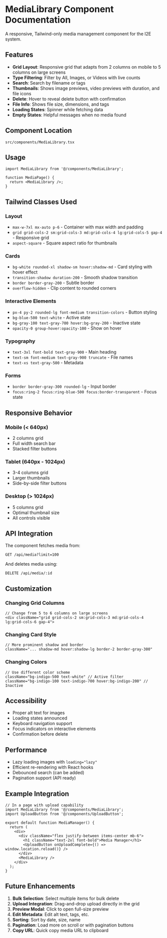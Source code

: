 # MediaLibrary Component Documentation

A responsive, Tailwind-only media management component for the I2E system.

## Features

- **Grid Layout**: Responsive grid that adapts from 2 columns on mobile to 5 columns on large screens
- **Type Filtering**: Filter by All, Images, or Videos with live counts
- **Search**: Search by filename or tags
- **Thumbnails**: Shows image previews, video previews with duration, and file icons
- **Delete**: Hover to reveal delete button with confirmation
- **File Info**: Shows file size, dimensions, and tags
- **Loading States**: Spinner while fetching data
- **Empty States**: Helpful messages when no media found

## Component Location

```
src/components/MediaLibrary.tsx
```

## Usage

```tsx
import MediaLibrary from '@/components/MediaLibrary';

function MediaPage() {
  return <MediaLibrary />;
}
```

## Tailwind Classes Used

### Layout
- `max-w-7xl mx-auto p-6` - Container with max width and padding
- `grid grid-cols-2 sm:grid-cols-3 md:grid-cols-4 lg:grid-cols-5 gap-4` - Responsive grid
- `aspect-square` - Square aspect ratio for thumbnails

### Cards
- `bg-white rounded-xl shadow-sm hover:shadow-md` - Card styling with hover effect
- `transition-shadow duration-200` - Smooth shadow transition
- `border border-gray-200` - Subtle border
- `overflow-hidden` - Clip content to rounded corners

### Interactive Elements
- `px-4 py-2 rounded-lg font-medium transition-colors` - Button styling
- `bg-blue-500 text-white` - Active state
- `bg-gray-100 text-gray-700 hover:bg-gray-200` - Inactive state
- `opacity-0 group-hover:opacity-100` - Show on hover

### Typography
- `text-3xl font-bold text-gray-900` - Main heading
- `text-sm font-medium text-gray-900 truncate` - File names
- `text-xs text-gray-500` - Metadata

### Forms
- `border border-gray-300 rounded-lg` - Input border
- `focus:ring-2 focus:ring-blue-500 focus:border-transparent` - Focus state

## Responsive Behavior

### Mobile (< 640px)
- 2 columns grid
- Full width search bar
- Stacked filter buttons

### Tablet (640px - 1024px)
- 3-4 columns grid
- Larger thumbnails
- Side-by-side filter buttons

### Desktop (> 1024px)
- 5 columns grid
- Optimal thumbnail size
- All controls visible

## API Integration

The component fetches media from:
```
GET /api/media?limit=100
```

And deletes media using:
```
DELETE /api/media/:id
```

## Customization

### Changing Grid Columns
```tsx
// Change from 5 to 6 columns on large screens
<div className="grid grid-cols-2 sm:grid-cols-3 md:grid-cols-4 lg:grid-cols-6 gap-4">
```

### Changing Card Style
```tsx
// More prominent shadow and border
className="... shadow-md hover:shadow-lg border-2 border-gray-300"
```

### Changing Colors
```tsx
// Use different color scheme
className="bg-indigo-500 text-white" // Active filter
className="bg-indigo-100 text-indigo-700 hover:bg-indigo-200" // Inactive
```

## Accessibility

- Proper alt text for images
- Loading states announced
- Keyboard navigation support
- Focus indicators on interactive elements
- Confirmation before delete

## Performance

- Lazy loading images with `loading="lazy"`
- Efficient re-rendering with React hooks
- Debounced search (can be added)
- Pagination support (API ready)

## Example Integration

```tsx
// In a page with upload capability
import MediaLibrary from '@/components/MediaLibrary';
import UploadButton from '@/components/UploadButton';

export default function MediaManager() {
  return (
    <div>
      <div className="flex justify-between items-center mb-6">
        <h1 className="text-2xl font-bold">Media Manager</h1>
        <UploadButton onUploadComplete={() => window.location.reload()} />
      </div>
      <MediaLibrary />
    </div>
  );
}
```

## Future Enhancements

1. **Bulk Selection**: Select multiple items for bulk delete
2. **Upload Integration**: Drag-and-drop upload directly in the grid
3. **Preview Modal**: Click to open full-size preview
4. **Edit Metadata**: Edit alt text, tags, etc.
5. **Sorting**: Sort by date, size, name
6. **Pagination**: Load more on scroll or with pagination buttons
7. **Copy URL**: Quick copy media URL to clipboard 